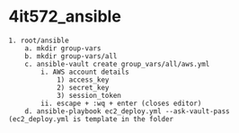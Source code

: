 # 4it572_ansible

	1. root/ansible
		a. mkdir group-vars
		b. mkdir group-vars/all
		c. ansible-vault create group_vars/all/aws.yml
			i. AWS account details
				1) access_key
				2) secret_key
				3) session_token
			ii. escape + :wq + enter (closes editor)
		d. ansible-playbook ec2_deploy.yml --ask-vault-pass (ec2_deploy.yml is template in the folder
